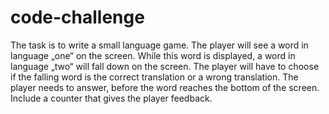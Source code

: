 # code-challenge
The task is to write a small language game. The player will see a word in language „one“ on the screen. While this word is displayed, a word in language „two“ will fall down on the screen. The player will have to choose if the falling word is the correct translation or a wrong translation. The player needs to answer, before the word reaches the bottom of the screen. Include a counter that gives the player feedback.

